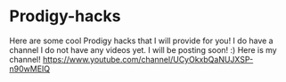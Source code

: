 # Prodigy-hacks
Here are some cool Prodigy hacks that I will provide for you!
I do have a channel I do not have any videos yet. I will be posting soon! :)
Here is my channel! https://www.youtube.com/channel/UCyOkxbQaNUJXSP-n90wMEIQ
